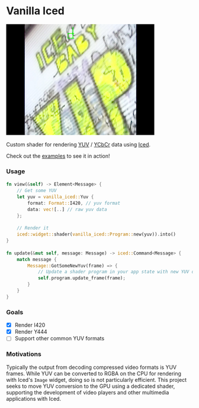 # Vanilla Iced

![iced_baby_vip](./iced_baby_vip.jpg)

Custom shader for rendering [YUV](https://en.wikipedia.org/wiki/Y%E2%80%B2UV) / [YCbCr](https://en.wikipedia.org/wiki/YCbCr) data using [Iced](https://github.com/iced-rs/iced.git). 

Check out the [examples](./examples) to see it in action!


### Usage

```rust
fn view(&self) -> Element<Message> {
    // Get some YUV
    let yuv = vanilla_iced::Yuv {
        format: Format::I420, // yuv format
        data: vec![..] // raw yuv data
    };

    // Render it
    iced::widget::shader(vanilla_iced::Program::new(yuv)).into()
}

fn update(&mut self, message: Message) -> iced::Command<Message> {
    match message {
        Message::GotSomeNewYuv(frame) => {
            // Update a shader program in your app state with new YUV data
            self.program.update_frame(frame);
        }
    }
}
```

### Goals

- [x] Render I420
- [x] Render Y444
- [ ] Support other common YUV formats

### Motivations

Typically the output from decoding compressed video formats is YUV frames. While YUV can be converted to RGBA on the CPU for rendering with Iced's `Image` widget, doing so is not particularly efficient. This project seeks to move YUV conversion to the GPU using a dedicated shader, supporting the development of video players and other multimedia applications with Iced.
